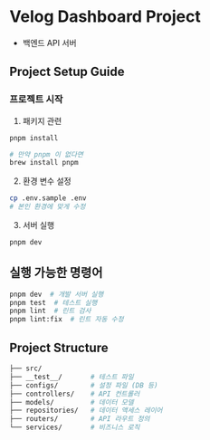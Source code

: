 # Velog Dashboard Project

- 백엔드 API 서버

## Project Setup Guide

### 프로젝트 시작

1. 패키지 관련

```bash
pnpm install

# 만약 pnpm 이 없다면
brew install pnpm
```

2. 환경 변수 설정

```bash
cp .env.sample .env
# 본인 환경에 맞게 수정
```

3. 서버 실행

```bash
pnpm dev
```

## 실행 가능한 명령어

```bash
pnpm dev  # 개발 서버 실행
pnpm test  # 테스트 실행
pnpm lint  # 린트 검사
pnpm lint:fix  # 린트 자동 수정
```

## Project Structure

```bash
├── src/
├── __test__/       # 테스트 파일
├── configs/        # 설정 파일 (DB 등)
├── controllers/    # API 컨트롤러
├── models/         # 데이터 모델
├── repositories/   # 데이터 액세스 레이어
├── routers/        # API 라우트 정의
└── services/       # 비즈니스 로직
```
